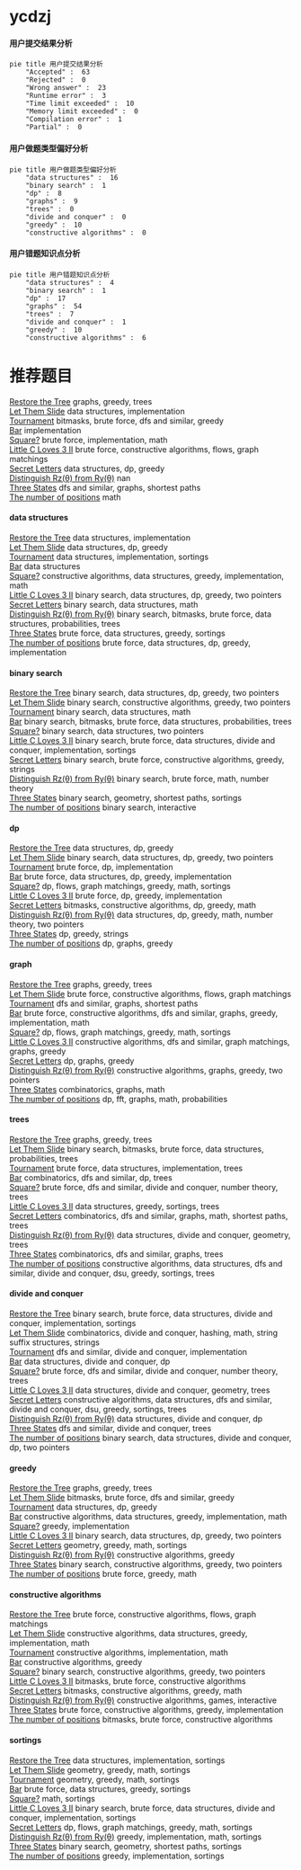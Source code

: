 # ycdzj
<!-- tabs:start -->
#### **用户提交结果分析**

```mermaid
pie title 用户提交结果分析
    "Accepted" :  63
    "Rejected" :  0
    "Wrong answer" :  23
    "Runtime error" :  3
    "Time limit exceeded" :  10
    "Memory limit exceeded" :  0
    "Compilation error" :  1
    "Partial" :  0
```
#### **用户做题类型偏好分析**

```mermaid
pie title 用户做题类型偏好分析
    "data structures" :  16
    "binary search" :  1
    "dp" :  8
    "graphs" :  9
    "trees" :  0
    "divide and conquer" :  0
    "greedy" :  10
    "constructive algorithms" :  0
```
#### **用户错题知识点分析**

```mermaid
pie title 用户错题知识点分析
    "data structures" :  4
    "binary search" :  1
    "dp" :  17
    "graphs" :  54
    "trees" :  7
    "divide and conquer" :  1
    "greedy" :  10
    "constructive algorithms" :  6
```
<!-- tabs:end -->
# 推荐题目
[Restore the Tree](http://codeforces.com/problemset/problem/871/E)		graphs,
                        greedy,
                        trees		  
[Let Them Slide](http://codeforces.com/problemset/problem/1208/E)		data structures,
                        implementation		  
[Tournament](http://codeforces.com/problemset/problem/27/B)		bitmasks,
                        brute force,
                        dfs and similar,
                        greedy		  
[Bar](http://codeforces.com/problemset/problem/56/A)		implementation		  
[Square?](https://codeforces.com/contest/1347/problem/B)		brute force,
                        implementation,
                        math		  
[Little C Loves 3 II](http://codeforces.com/problemset/problem/1034/B)		brute force,
                        constructive algorithms,
                        flows,
                        graph matchings		  
[Secret Letters](http://codeforces.com/problemset/problem/1120/F)		data structures,
                        dp,
                        greedy		  
[Distinguish Rz(θ) from Ry(θ)](http://codeforces.com/problemset/problem/1357/A5)		nan		  
[Three States](http://codeforces.com/problemset/problem/590/C)		dfs and similar,
                        graphs,
                        shortest paths		  
[The number of positions](http://codeforces.com/problemset/problem/124/A)		math		  
<!-- tabs:start -->
#### **data structures**
[Restore the Tree](http://codeforces.com/problemset/problem/1208/E)		data structures,
                        implementation		  
[Let Them Slide](http://codeforces.com/problemset/problem/1120/F)		data structures,
                        dp,
                        greedy		  
[Tournament](http://codeforces.com/problemset/problem/1000/C)		data structures,
                        implementation,
                        sortings		  
[Bar](http://codeforces.com/problemset/problem/297/E)		data structures		  
[Square?](http://codeforces.com/problemset/problem/1430/C)		constructive algorithms,
                        data structures,
                        greedy,
                        implementation,
                        math		  
[Little C Loves 3 II](http://codeforces.com/problemset/problem/1492/C)		binary search,
                        data structures,
                        dp,
                        greedy,
                        two pointers		  
[Secret Letters](http://codeforces.com/problemset/problem/1490/G)		binary search,
                        data structures,
                        math		  
[Distinguish Rz(θ) from Ry(θ)](http://codeforces.com/problemset/problem/1479/D)		binary search,
                        bitmasks,
                        brute force,
                        data structures,
                        probabilities,
                        trees		  
[Three States](http://codeforces.com/problemset/problem/1497/A)		brute force,
                        data structures,
                        greedy,
                        sortings		  
[The number of positions](http://codeforces.com/problemset/problem/1491/C)		brute force,
                        data structures,
                        dp,
                        greedy,
                        implementation		  
#### **binary search**
[Restore the Tree](http://codeforces.com/problemset/problem/1492/C)		binary search,
                        data structures,
                        dp,
                        greedy,
                        two pointers		  
[Let Them Slide](http://codeforces.com/problemset/problem/1463/D)		binary search,
                        constructive algorithms,
                        greedy,
                        two pointers		  
[Tournament](http://codeforces.com/problemset/problem/1490/G)		binary search,
                        data structures,
                        math		  
[Bar](http://codeforces.com/problemset/problem/1479/D)		binary search,
                        bitmasks,
                        brute force,
                        data structures,
                        probabilities,
                        trees		  
[Square?](http://codeforces.com/problemset/problem/1436/E)		binary search,
                        data structures,
                        two pointers		  
[Little C Loves 3 II](http://codeforces.com/problemset/problem/1461/D)		binary search,
                        brute force,
                        data structures,
                        divide and conquer,
                        implementation,
                        sortings		  
[Secret Letters](http://codeforces.com/problemset/problem/1493/C)		binary search,
                        brute force,
                        constructive algorithms,
                        greedy,
                        strings		  
[Distinguish Rz(θ) from Ry(θ)](http://codeforces.com/problemset/problem/1487/D)		binary search,
                        brute force,
                        math,
                        number theory		  
[Three States](http://codeforces.com/problemset/problem/1486/B)		binary search,
                        geometry,
                        shortest paths,
                        sortings		  
[The number of positions](http://codeforces.com/problemset/problem/1486/C1)		binary search,
                        interactive		  
#### **dp**
[Restore the Tree](http://codeforces.com/problemset/problem/1120/F)		data structures,
                        dp,
                        greedy		  
[Let Them Slide](http://codeforces.com/problemset/problem/1492/C)		binary search,
                        data structures,
                        dp,
                        greedy,
                        two pointers		  
[Tournament](https://codeforces.com/contest/1457/problem/C)		brute force,
                        dp,
                        implementation		  
[Bar](http://codeforces.com/problemset/problem/1491/C)		brute force,
                        data structures,
                        dp,
                        greedy,
                        implementation		  
[Square?](http://codeforces.com/problemset/problem/1437/C)		dp,
                        flows,
                        graph matchings,
                        greedy,
                        math,
                        sortings		  
[Little C Loves 3 II](http://codeforces.com/problemset/problem/1499/B)		brute force,
                        dp,
                        greedy,
                        implementation		  
[Secret Letters](http://codeforces.com/problemset/problem/1491/D)		bitmasks,
                        constructive algorithms,
                        dp,
                        greedy,
                        math		  
[Distinguish Rz(θ) from Ry(θ)](http://codeforces.com/problemset/problem/1497/E1)		data structures,
                        dp,
                        greedy,
                        math,
                        number theory,
                        two pointers		  
[Three States](http://codeforces.com/problemset/problem/1466/C)		dp,
                        greedy,
                        strings		  
[The number of positions](http://codeforces.com/problemset/problem/1476/C)		dp,
                        graphs,
                        greedy		  
#### **graph**
[Restore the Tree](http://codeforces.com/problemset/problem/871/E)		graphs,
                        greedy,
                        trees		  
[Let Them Slide](http://codeforces.com/problemset/problem/1034/B)		brute force,
                        constructive algorithms,
                        flows,
                        graph matchings		  
[Tournament](http://codeforces.com/problemset/problem/590/C)		dfs and similar,
                        graphs,
                        shortest paths		  
[Bar](http://codeforces.com/problemset/problem/1487/C)		brute force,
                        constructive algorithms,
                        dfs and similar,
                        graphs,
                        greedy,
                        implementation,
                        math		  
[Square?](http://codeforces.com/problemset/problem/1437/C)		dp,
                        flows,
                        graph matchings,
                        greedy,
                        math,
                        sortings		  
[Little C Loves 3 II](http://codeforces.com/problemset/problem/1470/D)		constructive algorithms,
                        dfs and similar,
                        graph matchings,
                        graphs,
                        greedy		  
[Secret Letters](http://codeforces.com/problemset/problem/1476/C)		dp,
                        graphs,
                        greedy		  
[Distinguish Rz(θ) from Ry(θ)](http://codeforces.com/problemset/problem/1304/D)		constructive algorithms,
                        graphs,
                        greedy,
                        two pointers		  
[Three States](http://codeforces.com/problemset/problem/1475/C)		combinatorics,
                        graphs,
                        math		  
[The number of positions](http://codeforces.com/problemset/problem/553/E)		dp,
                        fft,
                        graphs,
                        math,
                        probabilities		  
#### **trees**
[Restore the Tree](http://codeforces.com/problemset/problem/871/E)		graphs,
                        greedy,
                        trees		  
[Let Them Slide](http://codeforces.com/problemset/problem/1479/D)		binary search,
                        bitmasks,
                        brute force,
                        data structures,
                        probabilities,
                        trees		  
[Tournament](http://codeforces.com/problemset/problem/1511/C)		brute force,
                        data structures,
                        implementation,
                        trees		  
[Bar](http://codeforces.com/problemset/problem/1499/F)		combinatorics,
                        dfs and similar,
                        dp,
                        trees		  
[Square?](http://codeforces.com/problemset/problem/1491/E)		brute force,
                        dfs and similar,
                        divide and conquer,
                        number theory,
                        trees		  
[Little C Loves 3 II](http://codeforces.com/problemset/problem/1466/D)		data structures,
                        greedy,
                        sortings,
                        trees		  
[Secret Letters](http://codeforces.com/problemset/problem/1495/D)		combinatorics,
                        dfs and similar,
                        graphs,
                        math,
                        shortest paths,
                        trees		  
[Distinguish Rz(θ) from Ry(θ)](http://codeforces.com/problemset/problem/1303/G)		data structures,
                        divide and conquer,
                        geometry,
                        trees		  
[Three States](http://codeforces.com/problemset/problem/1454/E)		combinatorics,
                        dfs and similar,
                        graphs,
                        trees		  
[The number of positions](http://codeforces.com/problemset/problem/1494/D)		constructive algorithms,
                        data structures,
                        dfs and similar,
                        divide and conquer,
                        dsu,
                        greedy,
                        sortings,
                        trees		  
#### **divide and conquer**
[Restore the Tree](http://codeforces.com/problemset/problem/1461/D)		binary search,
                        brute force,
                        data structures,
                        divide and conquer,
                        implementation,
                        sortings		  
[Let Them Slide](http://codeforces.com/problemset/problem/1466/G)		combinatorics,
                        divide and conquer,
                        hashing,
                        math,
                        string suffix structures,
                        strings		  
[Tournament](http://codeforces.com/problemset/problem/1490/D)		dfs and similar,
                        divide and conquer,
                        implementation		  
[Bar](https://codeforces.com/contest/1483/problem/C)		data structures,
                        divide and conquer,
                        dp		  
[Square?](http://codeforces.com/problemset/problem/1491/E)		brute force,
                        dfs and similar,
                        divide and conquer,
                        number theory,
                        trees		  
[Little C Loves 3 II](http://codeforces.com/problemset/problem/1303/G)		data structures,
                        divide and conquer,
                        geometry,
                        trees		  
[Secret Letters](http://codeforces.com/problemset/problem/1494/D)		constructive algorithms,
                        data structures,
                        dfs and similar,
                        divide and conquer,
                        dsu,
                        greedy,
                        sortings,
                        trees		  
[Distinguish Rz(θ) from Ry(θ)](http://codeforces.com/problemset/problem/1482/E)		data structures,
                        divide and conquer,
                        dp		  
[Three States](http://codeforces.com/problemset/problem/566/C)		dfs and similar,
                        divide and conquer,
                        trees		  
[The number of positions](http://codeforces.com/problemset/problem/1428/F)		binary search,
                        data structures,
                        divide and conquer,
                        dp,
                        two pointers		  
#### **greedy**
[Restore the Tree](http://codeforces.com/problemset/problem/871/E)		graphs,
                        greedy,
                        trees		  
[Let Them Slide](http://codeforces.com/problemset/problem/27/B)		bitmasks,
                        brute force,
                        dfs and similar,
                        greedy		  
[Tournament](http://codeforces.com/problemset/problem/1120/F)		data structures,
                        dp,
                        greedy		  
[Bar](http://codeforces.com/problemset/problem/1430/C)		constructive algorithms,
                        data structures,
                        greedy,
                        implementation,
                        math		  
[Square?](http://codeforces.com/problemset/problem/1131/B)		greedy,
                        implementation		  
[Little C Loves 3 II](http://codeforces.com/problemset/problem/1492/C)		binary search,
                        data structures,
                        dp,
                        greedy,
                        two pointers		  
[Secret Letters](https://codeforces.com/contest/1496/problem/C)		geometry,
                        greedy,
                        math,
                        sortings		  
[Distinguish Rz(θ) from Ry(θ)](http://codeforces.com/problemset/problem/1493/A)		constructive algorithms,
                        greedy		  
[Three States](http://codeforces.com/problemset/problem/1463/D)		binary search,
                        constructive algorithms,
                        greedy,
                        two pointers		  
[The number of positions](http://codeforces.com/problemset/problem/1462/C)		brute force,
                        greedy,
                        math		  
#### **constructive algorithms**
[Restore the Tree](http://codeforces.com/problemset/problem/1034/B)		brute force,
                        constructive algorithms,
                        flows,
                        graph matchings		  
[Let Them Slide](http://codeforces.com/problemset/problem/1430/C)		constructive algorithms,
                        data structures,
                        greedy,
                        implementation,
                        math		  
[Tournament](http://codeforces.com/problemset/problem/1104/A)		constructive algorithms,
                        implementation,
                        math		  
[Bar](http://codeforces.com/problemset/problem/1493/A)		constructive algorithms,
                        greedy		  
[Square?](http://codeforces.com/problemset/problem/1463/D)		binary search,
                        constructive algorithms,
                        greedy,
                        two pointers		  
[Little C Loves 3 II](https://codeforces.com/contest/1456/problem/B)		bitmasks,
                        brute force,
                        constructive algorithms		  
[Secret Letters](http://codeforces.com/problemset/problem/1492/D)		bitmasks,
                        constructive algorithms,
                        greedy,
                        math		  
[Distinguish Rz(θ) from Ry(θ)](https://codeforces.com/contest/1504/problem/D)		constructive algorithms,
                        games,
                        interactive		  
[Three States](https://codeforces.com/contest/1483/problem/A)		brute force,
                        constructive algorithms,
                        greedy,
                        implementation		  
[The number of positions](https://codeforces.com/contest/1457/problem/D)		bitmasks,
                        brute force,
                        constructive algorithms		  
#### **sortings**
[Restore the Tree](http://codeforces.com/problemset/problem/1000/C)		data structures,
                        implementation,
                        sortings		  
[Let Them Slide](https://codeforces.com/contest/1496/problem/C)		geometry,
                        greedy,
                        math,
                        sortings		  
[Tournament](http://codeforces.com/problemset/problem/1495/A)		geometry,
                        greedy,
                        math,
                        sortings		  
[Bar](http://codeforces.com/problemset/problem/1497/A)		brute force,
                        data structures,
                        greedy,
                        sortings		  
[Square?](http://codeforces.com/problemset/problem/1427/A)		math,
                        sortings		  
[Little C Loves 3 II](http://codeforces.com/problemset/problem/1461/D)		binary search,
                        brute force,
                        data structures,
                        divide and conquer,
                        implementation,
                        sortings		  
[Secret Letters](http://codeforces.com/problemset/problem/1437/C)		dp,
                        flows,
                        graph matchings,
                        greedy,
                        math,
                        sortings		  
[Distinguish Rz(θ) from Ry(θ)](http://codeforces.com/problemset/problem/1473/A)		greedy,
                        implementation,
                        math,
                        sortings		  
[Three States](http://codeforces.com/problemset/problem/1486/B)		binary search,
                        geometry,
                        shortest paths,
                        sortings		  
[The number of positions](http://codeforces.com/problemset/problem/1480/B)		greedy,
                        implementation,
                        sortings		  
<!-- tabs:end -->
